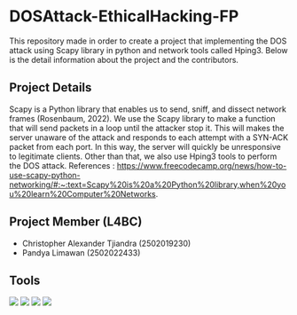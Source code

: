 # DOSAttack-EthicalHacking-FP
This repository made in order to create a project that implementing the DOS attack using Scapy library in python and network tools called Hping3. 
Below is the detail information about the project and the contributors.


## Project Details
Scapy is a Python library that enables us to send, sniff, and dissect network frames (Rosenbaum, 2022). We use the Scapy library to make 
a function that will send packets in a loop until the attacker stop it. This will makes the server unaware of the attack and responds to 
each attempt with a SYN-ACK packet from each port. In this way, the server will quickly be unresponsive to legitimate clients. Other than
that, we also use Hping3 tools to perform the DOS attack.
References : https://www.freecodecamp.org/news/how-to-use-scapy-python-networking/#:~:text=Scapy%20is%20a%20Python%20library,when%20you%20learn%20Computer%20Networks.


## Project Member (L4BC)
- Christopher Alexander Tjiandra (2502019230)
- Pandya Limawan (2502022433)


## Tools 
![](https://img.shields.io/badge/Tools-Git-informational?style=flat&logo=Git&color=F05032)
![](https://img.shields.io/badge/Tools-GitHub-informational?style=flat&logo=GitHub&color=181717)
![](https://img.shields.io/badge/Tools-Visual-Studio?style=flat&logo=VisualStudioCode&color=0044F9)
![](https://img.shields.io/badge/Code-Python-informational?style=flat&logo=Python&color=FBFF00)


